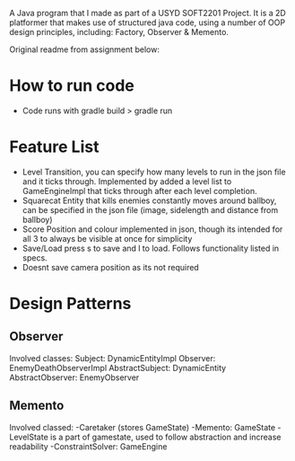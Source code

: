A Java program that I made as part of a USYD SOFT2201 Project. It is a 2D platformer that makes use of structured java code, using a number of OOP design principles, including: Factory, Observer & Memento.

Original readme from assignment below:

# How to run code
- Code runs with gradle build > gradle run

# Feature List
- Level Transition, you can specify how many levels to run in the json file and it ticks through. Implemented by added a level list to GameEngineImpl that ticks through after each level completion.
- Squarecat Entity that kills enemies constantly moves around ballboy, can be specified in the json file (image, sidelength and distance from ballboy)
- Score Position and colour implemented in json, though its intended for all 3 to always be visible at once for simplicity
- Save/Load press s to save and l to load. Follows functionality listed in specs.
- Doesnt save camera position as its not required

# Design Patterns
## Observer
Involved classes:
Subject: DynamicEntityImpl
Observer: EnemyDeathObserverImpl
AbstractSubject: DynamicEntity
AbstractObserver: EnemyObserver

## Memento
Involved classed:
-Caretaker (stores GameState)
-Memento: GameState
-LevelState is a part of gamestate, used to follow abstraction and increase readability
-ConstraintSolver: GameEngine

